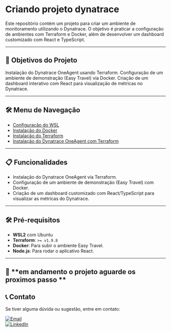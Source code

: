 # Criando projeto dynatrace

Este repositório contém um projeto para criar um ambiente de monitoramento utilizando o Dynatrace. O objetivo é praticar a configuração de ambientes com Terraform e Docker, além de desenvolver um dashboard customizado com React e TypeScript.

---

## 🚀 **Objetivos do Projeto**
Instalação do Dynatrace OneAgent usando Terraform.
Configuração de um ambiente de demonstração (Easy Travel) via Docker.
Criação de um dashboard interativo com React para visualização de métricas no Dynatrace.

---

## 🛠️ **Menu de Navegação**
- <a href="https://github.com/tbarcelar/lab-dyna/blob/main/01-configurar-wsl.md">Configuração do WSL</a>
- <a href="https://github.com/tbarcelar/lab-dyna/blob/main/02-instalar-docker.md">Instalação do Docker</a>
- <a href="https://github.com/tbarcelar/lab-dyna/blob/main/03-instalar-terraform.md">Instalação do Terraform</a>
- <a href="https://github.com/tbarcelar/lab-dyna/blob/main/04-instalar-dynatrace-oneagent.md">Instalação do Dynatrace OneAgent com Terraform</a>


---

## 📋 **Funcionalidades**
- Instalação do Dynatrace OneAgent via Terraform.
- Configuração de um ambiente de demonstração (Easy Travel) com Docker.
- Criação de um dashboard customizado com React/TypeScript para visualizar as métricas do Dynatrace.

---

## 🛠️ **Pré-requisitos**
- **WSL2** com Ubuntu
- **Terraform**: `>= v1.9.8`
- **Docker**: Para subir o ambiente Easy Travel.
- **Node.js**: Para rodar o aplicativo React.

---

## 🚀 **em andamento o projeto aguarde os proximos passo **





## 📞 Contato
Se tiver alguma dúvida ou sugestão, entre em contato:

[![Email](https://img.shields.io/badge/Email-D14836?style=for-the-badge&logo=gmail&logoColor=white)](mailto:tbarcelar@gmail.com)  
[![LinkedIn](https://img.shields.io/badge/LinkedIn-0077B5?style=for-the-badge&logo=linkedin&logoColor=white)](https://linkedin.com/in/tatiana-barcelar)
